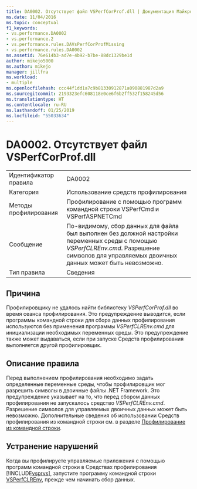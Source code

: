 ```yaml
---
title: DA0002. Отсутствует файл VSPerfCorProf.dll | Документация Майкрософт
ms.date: 11/04/2016
ms.topic: conceptual
f1_keywords:
- vs.performance.DA0002
- vs.performance.2
- vs.performance.rules.DAVsPerfCorProfMissing
- vs.performance.rules.DA0002
ms.assetid: 76e614b3-ad7e-4b92-b7be-88dc1329be1d
author: mikejo5000
ms.author: mikejo
manager: jillfra
ms.workload:
- multiple
ms.openlocfilehash: ccc44f1dd1a7c9b81330912871a090881987d2a9
ms.sourcegitcommit: 2193323efc608118e0ce6f6b2ff532f158245d56
ms.translationtype: HT
ms.contentlocale: ru-RU
ms.lasthandoff: 01/25/2019
ms.locfileid: "55033634"
---
```

# <a name="da0002-vsperfcorprofdll-is-missing"></a>DA0002. Отсутствует файл VSPerfCorProf.dll

|||  
|-|-|  
|Идентификатор правила|DA0002|  
|Категория|Использование средств профилирования|  
|Методы профилирования|Профилирование с помощью программ командной строки VSPerfCmd и VSPerfASPNETCmd|  
|Сообщение|По-видимому, сбор данных для файла был выполнен без должной настройки переменных среды с помощью *VSPerfCLREnv.cmd*. Разрешение символов для управляемых двоичных данных может быть невозможно.|  
|Тип правила|Сведения|  

## <a name="cause"></a>Причина  
 Профилировщику не удалось найти библиотеку *VSPerfCorProf.dll* во время сеанса профилирования. Это предупреждение выводится, если программы командной строки для сбора данных профилирования используются без применения программы *VSPerfCLREnv.cmd* для инициализации необходимых переменных среды. Это предупреждение также может выдаваться, если при запуске Средств профилирования выполняется другой профилировщик.  

## <a name="rule-description"></a>Описание правила  
 Перед выполнением профилирования необходимо задать определенные переменные среды, чтобы профилировщик мог разрешить символы в двоичные файлы .NET Framework. Это предупреждение указывает на то, что перед сбором данных профилирования не запускалось средство *VSPerfCLREnv.cmd*. Разрешение символов для управляемых двоичных данных может быть невозможно. Дополнительные сведения об использовании Средств профилирования из командной строки см. в разделе [Профилирование из командной строки](../profiling/using-the-profiling-tools-from-the-command-line.md).  

## <a name="how-to-fix-violations"></a>Устранение нарушений  
 Когда вы профилируете управляемые приложения с помощью программ командной строки в Средствах профилирования [!INCLUDE[vsprvs](../code-quality/includes/vsprvs_md.md)], запустите программу командной строки [VSPerfCLREnv](../profiling/vsperfclrenv.md), прежде чем начинать сбор данных.